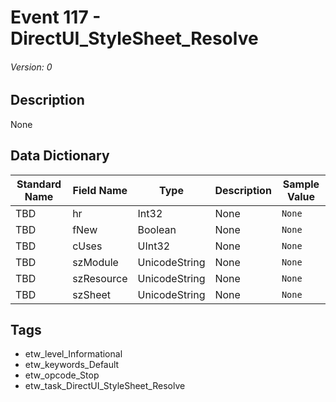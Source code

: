 # Event 117 - DirectUI_StyleSheet_Resolve
###### Version: 0

## Description
None

## Data Dictionary
|Standard Name|Field Name|Type|Description|Sample Value|
|---|---|---|---|---|
|TBD|hr|Int32|None|`None`|
|TBD|fNew|Boolean|None|`None`|
|TBD|cUses|UInt32|None|`None`|
|TBD|szModule|UnicodeString|None|`None`|
|TBD|szResource|UnicodeString|None|`None`|
|TBD|szSheet|UnicodeString|None|`None`|

## Tags
* etw_level_Informational
* etw_keywords_Default
* etw_opcode_Stop
* etw_task_DirectUI_StyleSheet_Resolve